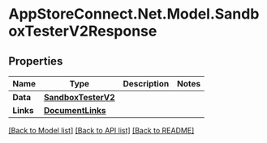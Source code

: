 # AppStoreConnect.Net.Model.SandboxTesterV2Response

## Properties

Name | Type | Description | Notes
------------ | ------------- | ------------- | -------------
**Data** | [**SandboxTesterV2**](SandboxTesterV2.md) |  | 
**Links** | [**DocumentLinks**](DocumentLinks.md) |  | 

[[Back to Model list]](../README.md#documentation-for-models) [[Back to API list]](../README.md#documentation-for-api-endpoints) [[Back to README]](../README.md)

